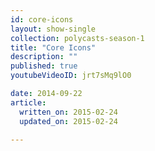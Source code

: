 ```yaml
---
id: core-icons
layout: show-single
collection: polycasts-season-1
title: "Core Icons"
description: ""
published: true
youtubeVideoID: jrt7sMq9lO0

date: 2014-09-22
article:
  written_on: 2015-02-24
  updated_on: 2015-02-24

---
```

